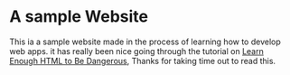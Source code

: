 # A sample Website

This ia a sample website made in the process of learning how to develop web apps.
it has really been nice going through the tutorial on [Learn Enough HTML to Be Dangerous](https://www.learnenough.com/html-tutorial),
Thanks for taking time out to read this.